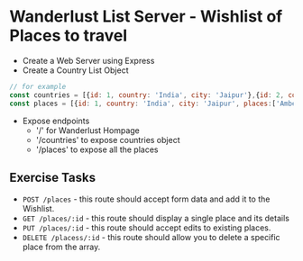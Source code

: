 # Wanderlust List Server - Wishlist of Places to travel
- Create a Web Server using Express
- Create a Country List Object   
``` javascript 
// for example
const countries = [{id: 1, country: 'India', city: 'Jaipur'},{id: 2, country: 'Costa Rica', city: 'San Jose'}]
const places = [{id: 1, country: 'India', city: 'Jaipur', places:['Amber Fort', 'City Palace']},{id: 2, country: 'Costa Rica', city: 'San Jose', places:['Arenal Volcano']}]
```
- Expose endpoints
  - '/' for Wanderlust Hompage
  - '/countries' to expose countries object
  - '/places' to expose all the places
  
## Exercise Tasks
- `POST /places` - this route should accept form data and add it to the Wishlist.
- `GET /places/:id` - this route should display a single place and its details
- `PUT /places/:id` - this route should accept edits to existing places.
- `DELETE /placess/:id` - this route should allow you to delete a specific place from the array.
